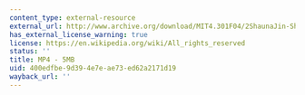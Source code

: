 ```yaml
---
content_type: external-resource
external_url: http://www.archive.org/download/MIT4.301F04/2ShaunaJin-ShapingTime-220k.mp4
has_external_license_warning: true
license: https://en.wikipedia.org/wiki/All_rights_reserved
status: ''
title: MP4 - 5MB
uid: 400edfbe-9d39-4e7e-ae73-ed62a2171d19
wayback_url: ''
---
```

